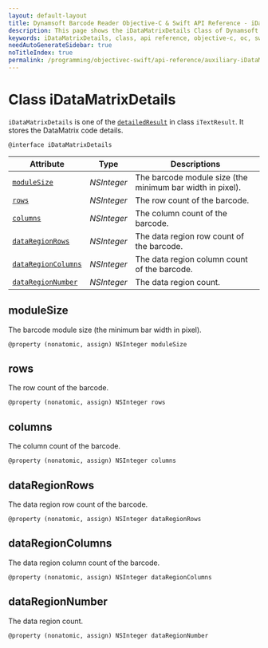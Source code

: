 ```yaml
---
layout: default-layout
title: Dynamsoft Barcode Reader Objective-C & Swift API Reference - iDataMatrixDetails Class
description: This page shows the iDataMatrixDetails Class of Dynamsoft Barcode Reader for iOS SDK.
keywords: iDataMatrixDetails, class, api reference, objective-c, oc, swift
needAutoGenerateSidebar: true
noTitleIndex: true
permalink: /programming/objectivec-swift/api-reference/auxiliary-iDataMatrixDetails.html
---
```



# Class iDataMatrixDetails

`iDataMatrixDetails` is one of the [`detailedResult`](auxiliary-iTextResult.md#detailedresult) in class `iTextResult`. It stores the DataMatrix code details.

```objc
@interface iDataMatrixDetails
```  

| Attribute | Type | Descriptions |
|---------- |-----|------|
| [`moduleSize`](#modulesize) | *NSInteger* | The barcode module size (the minimum bar width in pixel). |
| [`rows`](#rows) | *NSInteger* | The row count of the barcode. |
| [`columns`](#columns) | *NSInteger* | The column count of the barcode. |
| [`dataRegionRows`](#dataregionrows) | *NSInteger* | The data region row count of the barcode. |
| [`dataRegionColumns`](#dataregioncolumns) | *NSInteger* | The data region column count of the barcode. |
| [`dataRegionNumber`](#dataregionnumber) | *NSInteger* | The data region count. |

## moduleSize

The barcode module size (the minimum bar width in pixel).

```objc
@property (nonatomic, assign) NSInteger moduleSize
```

## rows

The row count of the barcode.

```objc
@property (nonatomic, assign) NSInteger rows
```

## columns

The column count of the barcode.

```objc
@property (nonatomic, assign) NSInteger columns
```

## dataRegionRows

The data region row count of the barcode.

```objc
@property (nonatomic, assign) NSInteger dataRegionRows
```

## dataRegionColumns

The data region column count of the barcode.

```objc
@property (nonatomic, assign) NSInteger dataRegionColumns
```

## dataRegionNumber

The data region count.

```objc
@property (nonatomic, assign) NSInteger dataRegionNumber
```
